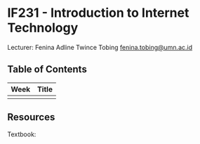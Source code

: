 # IF231 - Introduction to Internet Technology
Lecturer: Fenina Adline Twince Tobing
fenina.tobing@umn.ac.id

## Table of Contents
| Week | Title |
| ---- | ----- |
|      |       |

## Resources
Textbook:
